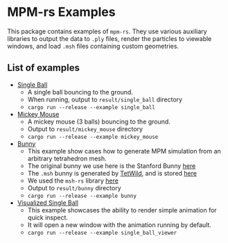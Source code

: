 # MPM-rs Examples

This package contains examples of `mpm-rs`. They use various auxiliary libraries to output the data to `.ply` files, render the particles to viewable windows, and load `.msh` files containing custom geometries.

## List of examples

- [Single Ball](examples/single_ball.rs)
  - A single ball bouncing to the ground.
  - When running, output to `result/single_ball` directory
  - `cargo run --release --example single_ball`
- [Mickey Mouse](examples/mickey_mouse.rs)
  - A mickey mouse (3 balls) bouncing to the ground.
  - Output to `result/mickey_mouse` directory
  - `cargo run --release --example mickey_mouse`
- [Bunny](examples/bunny.rs)
  - This example show cases how to generate MPM simulation from an arbitrary tetrahedron mesh.
  - The original bunny we use here is the Stanford Bunny [here](/res/bunny.obj)
  - The `.msh` bunny is generated by [TetWild](https://github.com/Yixin-Hu/TetWild), and is stored [here](/res/bunny.msh)
  - We used the `msh-rs` library [here](/lib/msh-rs/)
  - Output to `result/bunny` directory
  - `cargo run --release --example bunny`
- [Visualized Single Ball](examples/single_ball_viewer.rs)
  - This example showcases the ability to render simple animation for quick inspect.
  - It will open a new window with the animation running by default.
  - `cargo run --release --example single_ball_viewer`